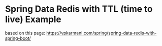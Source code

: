 # Spring Data Redis with TTL (time to live) Example

based on this page: https://vpkarmani.com/spring/spring-data-redis-with-spring-boot/
